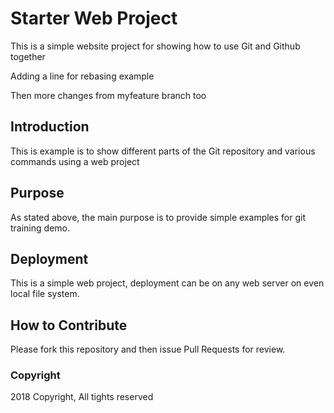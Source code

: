 # Starter Web Project

This is a simple website project for showing how to use Git and Github together 

Adding a line for rebasing example

Then more changes from myfeature branch too

## Introduction 

This is example is to show different parts of the Git repository and various commands using 
a web project 

## Purpose

As stated above, the main purpose is to provide simple examples for git training demo.

## Deployment

This is a simple web project, deployment can be on any web server on even local file system.

## How to Contribute 

Please fork this repository and then issue Pull Requests for review.

### Copyright

2018 Copyright, All tights reserved 

